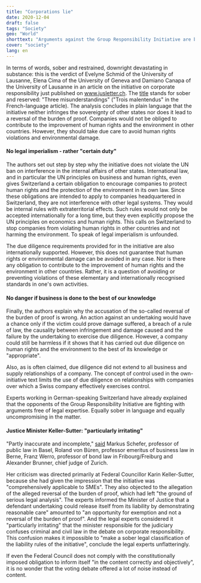 ```yaml
---
title: "Corporations lie"
date: 2020-12-04
draft: false
tags: "Society"
geo: "World"
shorttext: "Arguments against the Group Responsibility Initiative are baseless, a recently published legal document states."
cover: "society"
lang: en
---
```


In terms of words, sober and restrained, downright devastating in substance: this is the verdict of Evelyne Schmid of the University of Lausanne, Elena Cima of the University of Geneva and Damiano Canapa of the University of Lausanne in an article on the initiative on corporate responsibility just published on www.jusletter.ch. The [title](https://jusletter.weblaw.ch/juslissues/2020/1046/--entreprises-respon_b579f558dd.html__ONCE&login=false "'Entreprises responsables': trois malentendus") stands for sober and reserved: "Three misunderstandings" ("Trois malentendus" in the French-language article). The analysis concludes in plain language that the initiative neither infringes the sovereignty of other states nor does it lead to a reversal of the burden of proof. Companies would not be obliged to contribute to the improvement of human rights and the environment in other countries. However, they should take due care to avoid human rights violations and environmental damage.

#### No legal imperialism - rather "certain duty"

The authors set out step by step why the initiative does not violate the UN ban on interference in the internal affairs of other states. International law, and in particular the UN principles on business and human rights, even gives Switzerland a certain obligation to encourage companies to protect human rights and the protection of the environment in its own law. Since these obligations are intended to apply to companies headquartered in Switzerland, they are not interference with other legal systems. They would be internal rules with extraterritorial effects. Such rules would not only be accepted internationally for a long time, but they even explicitly propose the UN principles on economics and human rights. This calls on Switzerland to stop companies from violating human rights in other countries and not harming the environment. To speak of legal imperialism is unfounded.

The due diligence requirements provided for in the initiative are also internationally supported. However, this does not guarantee that human rights or environmental damage can be avoided in any case. Nor is there any obligation to contribute to the improvement of human rights and the environment in other countries. Rather, it is a question of avoiding or preventing violations of these elementary and internationally recognised standards in one's own activities.

#### No danger if business is done to the best of our knowledge

Finally, the authors explain why the accusation of the so-called reversal of the burden of proof is wrong. An action against an undertaking would have a chance only if the victim could prove damage suffered, a breach of a rule of law, the causality between infringement and damage caused and the failure by the undertaking to exercise due diligence. However, a company could still be harmless if it shows that it has carried out due diligence on human rights and the environment to the best of its knowledge or "appropriate".

Also, as is often claimed, due diligence did not extend to all business and supply relationships of a company. The concept of control used in the own-initiative text limits the use of due diligence on relationships with companies over which a Swiss company effectively exercises control.

Experts working in German-speaking Switzerland have already explained that the opponents of the Group Responsibility Initiative are fighting with arguments free of legal expertise. Equally sober in language and equally uncompromising in the matter.

#### Justice Minister Keller-Sutter: "particularly irritating"

"Partly inaccurate and incomplete," [said](https://www.nzz.ch/meinung/konzernverantwortung-eine-nuechterne-wuerdigung-ld.1586853?reduced=true "Konzernverantwortung – eine nüchterne Würdigung") Markus Schefer, professor of public law in Basel, Roland von Büren, professor emeritus of business law in Berne, Franz Werro, professor of bond law in Fribourg/Freiburg and Alexander Brunner, chief judge of Zurich.

Her criticism was directed primarily at Federal Councillor Karin Keller-Sutter, because she had given the impression that the initiative was "comprehensively applicable to SMEs". They also objected to the allegation of the alleged reversal of the burden of proof, which had left "the ground of serious legal analysis". The experts informed the Minister of Justice that a defendant undertaking could release itself from its liability by demonstrating reasonable care" amounted to "an opportunity for exemption and not a reversal of the burden of proof". And the legal experts considered it "particularly irritating" that the minister responsible for the judiciary confuses criminal and civil law in the debate on corporate responsibility. This confusion makes it impossible to "make a sober legal classification of the liability rules of the initiative", conclude the legal experts unflatteringly.

If even the Federal Council does not comply with the constitutionally imposed obligation to inform itself "in the content correctly and objectively", it is no wonder that the voting debate offered a lot of noise instead of content.
